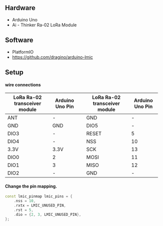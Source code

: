 

## Hardware

- Arduino Uno
- Ai - Thinker Ra-02 LoRa Module

## Software

- PlatformIO
- https://github.com/dragino/arduino-lmic

## Setup

#### wire connections

| LoRa Ra-02 transceiver module | Arduino Uno Pin |      | LoRa Ra-02 transceiver module | Arduino Uno Pin |
| ----------------------------- | --------------- | ---- | ----------------------------- | --------------- |
| ANT                           | -               |      | GND                           | -               |
| GND                           | GND             |      | DIO5                          | -               |
| DIO3                          | -               |      | RESET                         | 5               |
| DIO4                          | -               |      | NSS                           | 10              |
| 3.3V                          | 3.3V            |      | SCK                           | 13              |
| DIO0                          | 2               |      | MOSI                          | 11              |
| DIO1                          | 3               |      | MISO                          | 12              |
| DIO2                          | -               |      | GND                           | -               |

#### Change the pin mapping.

```c++
const lmic_pinmap lmic_pins = {
    .nss = 10,
    .rxtx = LMIC_UNUSED_PIN,
    .rst = 5,
    .dio = {2, 3, LMIC_UNUSED_PIN},
}; 
```

